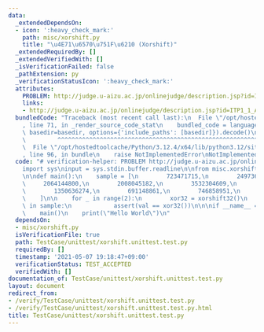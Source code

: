```yaml
---
data:
  _extendedDependsOn:
  - icon: ':heavy_check_mark:'
    path: misc/xorshift.py
    title: "\u4E71\u6570\u751F\u6210 (Xorshift)"
  _extendedRequiredBy: []
  _extendedVerifiedWith: []
  _isVerificationFailed: false
  _pathExtension: py
  _verificationStatusIcon: ':heavy_check_mark:'
  attributes:
    PROBLEM: http://judge.u-aizu.ac.jp/onlinejudge/description.jsp?id=ITP1_1_A
    links:
    - http://judge.u-aizu.ac.jp/onlinejudge/description.jsp?id=ITP1_1_A
  bundledCode: "Traceback (most recent call last):\n  File \"/opt/hostedtoolcache/Python/3.12.4/x64/lib/python3.12/site-packages/onlinejudge_verify/documentation/build.py\"\
    , line 71, in _render_source_code_stat\n    bundled_code = language.bundle(stat.path,\
    \ basedir=basedir, options={'include_paths': [basedir]}).decode()\n          \
    \         ^^^^^^^^^^^^^^^^^^^^^^^^^^^^^^^^^^^^^^^^^^^^^^^^^^^^^^^^^^^^^^^^^^^^^^^^^^^^^^^^^\n\
    \  File \"/opt/hostedtoolcache/Python/3.12.4/x64/lib/python3.12/site-packages/onlinejudge_verify/languages/python.py\"\
    , line 96, in bundle\n    raise NotImplementedError\nNotImplementedError\n"
  code: "# verification-helper: PROBLEM http://judge.u-aizu.ac.jp/onlinejudge/description.jsp?id=ITP1_1_A\n\
    import sys\ninput = sys.stdin.buffer.readline\n\nfrom misc.xorshift import xorshift32\n\
    \n\ndef main():\n    sample = [\n        723471715,\n        2497366906,\n   \
    \     2064144800,\n        2008045182,\n        3532304609,\n        374114282,\n\
    \        1350636274,\n        691148861,\n        746858951,\n        2653896249\n\
    \    ]\n\n    for _ in range(2):\n        xor32 = xorshift32()\n        for val\
    \ in sample:\n            assert(val == xor32())\n\n\nif __name__ == '__main__':\n\
    \    main()\n    print(\"Hello World\")\n"
  dependsOn:
  - misc/xorshift.py
  isVerificationFile: true
  path: TestCase/unittest/xorshift.unittest.test.py
  requiredBy: []
  timestamp: '2021-05-07 19:18:47+09:00'
  verificationStatus: TEST_ACCEPTED
  verifiedWith: []
documentation_of: TestCase/unittest/xorshift.unittest.test.py
layout: document
redirect_from:
- /verify/TestCase/unittest/xorshift.unittest.test.py
- /verify/TestCase/unittest/xorshift.unittest.test.py.html
title: TestCase/unittest/xorshift.unittest.test.py
---
```

